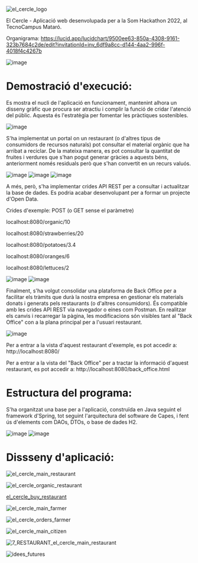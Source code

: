 ![el_cercle_logo](https://user-images.githubusercontent.com/60795194/161415084-3ac00f3b-f3e8-40ee-82be-21168bd967fe.png)

El Cercle - Aplicació web desenvolupada per a la Som Hackathon 2022, al TecnoCampus Mataró.

Organigrama: https://lucid.app/lucidchart/9500ee63-850a-4308-9161-323b7684c2de/edit?invitationId=inv_6df9a8cc-d144-4aa2-996f-4018f4c4267b

![image](https://user-images.githubusercontent.com/60795194/161408150-9725eef0-f743-4a44-bfa3-dafd57ad1705.png)

# Demostració d'execució:


Es mostra el nucli de l'aplicació en funcionament, mantenint alhora un disseny gràfic que procura ser atractiu i complir la funció de cridar l'atenció del públic. Aquesta és l'estratègia per fomentar les pràctiques sostenibles.

![image](https://user-images.githubusercontent.com/60795194/161415134-47a868b3-85fb-49f4-ab76-8d772cb16495.png)


S'ha implementat un portal on un restaurant (o d'altres tipus de consumidors de recursos naturals) pot consultar el material orgànic que ha arribat a reciclar. De la mateixa manera, es pot consultar la quantitat de fruites i verdures que s'han pogut generar gràcies a aquests béns, anteriorment només residuals però que s'han convertit en un recurs valuós.

![image](https://user-images.githubusercontent.com/60795194/161415159-2442dae6-55ca-496e-83e0-0cdeb68882ae.png)
![image](https://user-images.githubusercontent.com/60795194/161415193-3ca6b8d2-ac98-4445-ace4-dbaec3557839.png)
![image](https://user-images.githubusercontent.com/60795194/161415201-8a93dc4a-d848-4a0b-b5e2-32c2acf3a039.png)


A més, però, s'ha implementar crides API REST per a consultar i actualitzar la base de dades. Es podria acabar desenvolupant per a formar un projecte d'Open Data.

Crides d'exemple:
POST (o GET sense el paràmetre)

localhost:8080/organic/10

localhost:8080/strawberries/20

localhost:8080/potatoes/3.4

localhost:8080/oranges/6

localhost:8080/lettuces/2


![image](https://user-images.githubusercontent.com/60795194/161415221-473f6348-1bfd-4187-a698-46fe13c6057b.png)
![image](https://user-images.githubusercontent.com/60795194/161415243-db08b67a-4f9d-4826-85ec-5df1431a6379.png)


Finalment, s'ha volgut consolidar una plataforma de Back Office per a facilitar els tràmits que durà la nostra empresa en gestionar els materials donats i generats pels restaurants (o d'altres consumidors). És compatible amb les crides API REST via navegador o eines com Postman. En realitzar els canvis i recarregar la pàgina, les modificacions són visibles tant al "Back Office" con a la plana principal per a l'usuari restaurant.

![image](https://user-images.githubusercontent.com/60795194/161415328-3c49f029-44ee-4339-b936-01fc16a24fe6.png)


Per a entrar a la vista d'aquest restaurant d'exemple, es pot accedir a:
http://localhost:8080/

Per a entrar a la vista del "Back Office" per a tractar la informació d'aquest restaurant, es pot accedir a:
http://localhost:8080/back_office.html



# Estructura del programa:

S'ha organitzat una base per a l'aplicació, construïda en Java seguint el framework d'Spring, tot seguint l'arquitectura del software de Capes, i fent ús d'elements com DAOs, DTOs, o base de dades H2.

![image](https://user-images.githubusercontent.com/60795194/161414381-e01df626-fb13-47bd-94ee-8d6dc87eb96e.png)
![image](https://user-images.githubusercontent.com/60795194/161414425-5f2c046c-562f-42c6-9f2a-e995be52a88f.png)


# Dissseny d'aplicació:

![el_cercle_main_restaurant](https://user-images.githubusercontent.com/60795194/161408180-26a59fff-6881-4646-9ee2-b1c4e3ede688.png)

![el_cercle_organic_restaurant](https://user-images.githubusercontent.com/60795194/161408193-e0ef45da-a218-42dd-8b7b-fa2ab3499f3d.png)

[el_cercle_buy_restaurant](https://user-images.githubusercontent.com/60795194/161408167-9038dce4-4b0c-42ca-b5de-bb22286c0519.png)

![el_cercle_main_farmer](https://user-images.githubusercontent.com/60795194/161408177-516bd2c0-3598-4d8d-95f3-b329088e4a69.png)

![el_cercle_orders_farmer](https://user-images.githubusercontent.com/60795194/161408186-ae51c0f9-5835-45a1-8c3f-f9a1eabbaad4.png)

![el_cercle_main_citizen](https://user-images.githubusercontent.com/60795194/161408171-96a3ab92-fd33-44ad-a12e-77429a088bf0.png)

![7_RESTAURANT_el_cercle_main_restaurant](https://user-images.githubusercontent.com/60795194/161408200-eed655f3-fbd9-4260-8372-572670298f1e.png)

![idees_futures](https://user-images.githubusercontent.com/60795194/161414342-e24cfdb1-dcbd-41d8-a8d2-51a6a8c72574.png)
